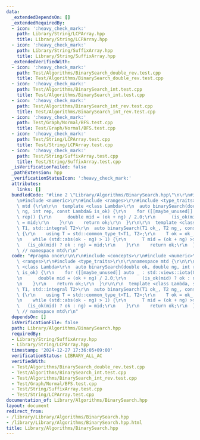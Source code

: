 ```yaml
---
data:
  _extendedDependsOn: []
  _extendedRequiredBy:
  - icon: ':heavy_check_mark:'
    path: Library/String/LCPArray.hpp
    title: Library/String/LCPArray.hpp
  - icon: ':heavy_check_mark:'
    path: Library/String/SuffixArray.hpp
    title: Library/String/SuffixArray.hpp
  _extendedVerifiedWith:
  - icon: ':heavy_check_mark:'
    path: Test/Algorithms/BinarySearch_double_rev.test.cpp
    title: Test/Algorithms/BinarySearch_double_rev.test.cpp
  - icon: ':heavy_check_mark:'
    path: Test/Algorithms/BinarySearch_int.test.cpp
    title: Test/Algorithms/BinarySearch_int.test.cpp
  - icon: ':heavy_check_mark:'
    path: Test/Algorithms/BinarySearch_int_rev.test.cpp
    title: Test/Algorithms/BinarySearch_int_rev.test.cpp
  - icon: ':heavy_check_mark:'
    path: Test/Graph/Normal/BFS.test.cpp
    title: Test/Graph/Normal/BFS.test.cpp
  - icon: ':heavy_check_mark:'
    path: Test/String/LCPArray.test.cpp
    title: Test/String/LCPArray.test.cpp
  - icon: ':heavy_check_mark:'
    path: Test/String/SuffixArray.test.cpp
    title: Test/String/SuffixArray.test.cpp
  _isVerificationFailed: false
  _pathExtension: hpp
  _verificationStatusIcon: ':heavy_check_mark:'
  attributes:
    links: []
  bundledCode: "#line 2 \"Library/Algorithms/BinarySearch.hpp\"\n\r\n#include <concepts>\r\
    \n#include <numeric>\r\n#include <ranges>\r\n#include <type_traits>\r\n\r\nnamespace\
    \ mtd {\r\n\r\n  template <class Lambda>\r\n  auto binarySearch(double ok, double\
    \ ng, int rep, const Lambda& is_ok) {\r\n    for ([[maybe_unused]] auto _ : std::views::iota(0,\
    \ rep)) {\r\n      double mid = (ok + ng) / 2.0;\r\n      (is_ok(mid) ? ok : ng)\
    \ = mid;\r\n    }\r\n    return ok;\r\n  }\r\n\r\n  template <class Lambda, std::integral\
    \ T1, std::integral T2>\r\n  auto binarySearch(T1 ok_, T2 ng_, const Lambda& is_ok)\
    \ {\r\n    using T = std::common_type_t<T1, T2>;\r\n    T ok = ok_, ng = ng_;\r\
    \n    while (std::abs(ok - ng) > 1) {\r\n      T mid = (ok + ng) >> 1;\r\n   \
    \   (is_ok(mid) ? ok : ng) = mid;\r\n    }\r\n    return ok;\r\n  }\r\n\r\n} \
    \ // namespace mtd\r\n"
  code: "#pragma once\r\n\r\n#include <concepts>\r\n#include <numeric>\r\n#include\
    \ <ranges>\r\n#include <type_traits>\r\n\r\nnamespace mtd {\r\n\r\n  template\
    \ <class Lambda>\r\n  auto binarySearch(double ok, double ng, int rep, const Lambda&\
    \ is_ok) {\r\n    for ([[maybe_unused]] auto _ : std::views::iota(0, rep)) {\r\
    \n      double mid = (ok + ng) / 2.0;\r\n      (is_ok(mid) ? ok : ng) = mid;\r\
    \n    }\r\n    return ok;\r\n  }\r\n\r\n  template <class Lambda, std::integral\
    \ T1, std::integral T2>\r\n  auto binarySearch(T1 ok_, T2 ng_, const Lambda& is_ok)\
    \ {\r\n    using T = std::common_type_t<T1, T2>;\r\n    T ok = ok_, ng = ng_;\r\
    \n    while (std::abs(ok - ng) > 1) {\r\n      T mid = (ok + ng) >> 1;\r\n   \
    \   (is_ok(mid) ? ok : ng) = mid;\r\n    }\r\n    return ok;\r\n  }\r\n\r\n} \
    \ // namespace mtd\r\n"
  dependsOn: []
  isVerificationFile: false
  path: Library/Algorithms/BinarySearch.hpp
  requiredBy:
  - Library/String/SuffixArray.hpp
  - Library/String/LCPArray.hpp
  timestamp: '2024-12-27 17:36:05+09:00'
  verificationStatus: LIBRARY_ALL_AC
  verifiedWith:
  - Test/Algorithms/BinarySearch_double_rev.test.cpp
  - Test/Algorithms/BinarySearch_int.test.cpp
  - Test/Algorithms/BinarySearch_int_rev.test.cpp
  - Test/Graph/Normal/BFS.test.cpp
  - Test/String/SuffixArray.test.cpp
  - Test/String/LCPArray.test.cpp
documentation_of: Library/Algorithms/BinarySearch.hpp
layout: document
redirect_from:
- /library/Library/Algorithms/BinarySearch.hpp
- /library/Library/Algorithms/BinarySearch.hpp.html
title: Library/Algorithms/BinarySearch.hpp
---
```

